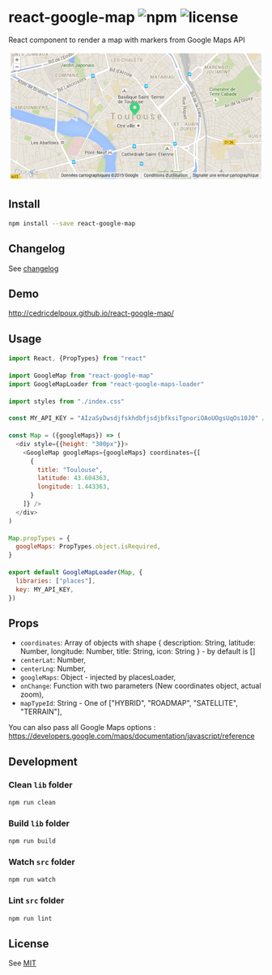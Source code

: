 # react-google-map ![npm](https://img.shields.io/npm/v/react-google-map.svg) ![license](https://img.shields.io/npm/l/react-google-map.svg)

React component to render a map with markers from Google Maps API

![react-google-map example](/screenshots/react-google-map-exemple.png)

## Install

```sh
npm install --save react-google-map
```

## Changelog

See [changelog](./CHANGELOG.md)

## Demo

<http://cedricdelpoux.github.io/react-google-map/>

## Usage

```js
import React, {PropTypes} from "react"

import GoogleMap from "react-google-map"
import GoogleMapLoader from "react-google-maps-loader"

import styles from "./index.css"

const MY_API_KEY = "AIzaSyDwsdjfskhdbfjsdjbfksiTgnoriOAoUOgsUqOs10J0" // fake

const Map = ({googleMaps}) => (
  <div style={{height: "300px"}}>
    <GoogleMap googleMaps={googleMaps} coordinates={[
      {
        title: "Toulouse",
        latitude: 43.604363,
        longitude: 1.443363,
      }
    ]} />
  </div>
)

Map.propTypes = {
  googleMaps: PropTypes.object.isRequired,
}

export default GoogleMapLoader(Map, {
  libraries: ["places"],
  key: MY_API_KEY,
})

```

## Props

  * `coordinates`: Array of objects with shape { description: String, latitude: Number, longitude: Number, title: String, icon: String } - by default is []
  * `centerLat`: Number,
  * `centerLng`: Number,
  * `googleMaps`: Object - injected by placesLoader,
  * `onChange`: Function with two parameters (New coordinates object, actual zoom),
  * `mapTypeId`: String - One of ["HYBRID", "ROADMAP", "SATELLITE", "TERRAIN"],

You can also pass all Google Maps options :
https://developers.google.com/maps/documentation/javascript/reference

## Development

### Clean `lib` folder

```js
npm run clean
```

### Build `lib` folder

```js
npm run build
```

### Watch `src` folder

```js
npm run watch
```

### Lint `src` folder

```js
npm run lint
```

## License

See [MIT](./LICENCE)
